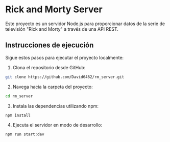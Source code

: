 # Rick and Morty Server

Este proyecto es un servidor Node.js para proporcionar datos de la serie de televisión "Rick and Morty" a través de una API REST.

## Instrucciones de ejecución

Sigue estos pasos para ejecutar el proyecto localmente:

1. Clona el repositorio desde GitHub:

```bash
git clone https://github.com/David6462/rm_server.git
```
2. Navega hacia la carpeta del proyecto:

```bash
cd rm_server
```
3. Instala las dependencias utilizando npm:

```bash
npm install
```
4. Ejecuta el servidor en modo de desarrollo:

```bash
npm run start:dev
```
